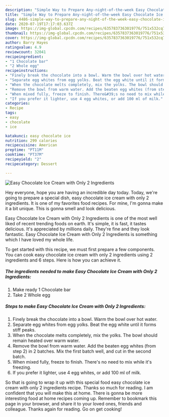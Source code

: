 ```yaml
---
description: "Simple Way to Prepare Any-night-of-the-week Easy Chocolate Ice Cream with Only 2 Ingredients"
title: "Simple Way to Prepare Any-night-of-the-week Easy Chocolate Ice Cream with Only 2 Ingredients"
slug: 4486-simple-way-to-prepare-any-night-of-the-week-easy-chocolate-ice-cream-with-only-2-ingredients
date: 2020-07-19T17:17:03.637Z
image: https://img-global.cpcdn.com/recipes/6357837363019776/751x532cq70/easy-chocolate-ice-cream-with-only-2-ingredients-recipe-main-photo.jpg
thumbnail: https://img-global.cpcdn.com/recipes/6357837363019776/751x532cq70/easy-chocolate-ice-cream-with-only-2-ingredients-recipe-main-photo.jpg
cover: https://img-global.cpcdn.com/recipes/6357837363019776/751x532cq70/easy-chocolate-ice-cream-with-only-2-ingredients-recipe-main-photo.jpg
author: Barry Hayes
ratingvalue: 4.9
reviewcount: 32041
recipeingredient:
- "1 Chocolate bar"
- "2 Whole egg"
recipeinstructions:
- "Finely break the chocolate into a bowl. Warm the bowl over hot water."
- "Separate egg whites from egg yolks. Beat the egg white until it forms stiff peaks."
- "When the chocolate melts completely, mix the yolks. The bowl should remain heated over warm water."
- "Remove the bowl from warm water. Add the beaten egg whites (from step 2) in 2 batches. Mix the first batch well, and cut in the second batch."
- "When mixed fully, freeze to finish. There&#39;s no need to mix while it&#39;s freezing."
- "If you prefer it lighter, use 4 egg whites, or add 100 ml of milk."
categories:
- Recipe
tags:
- easy
- chocolate
- ice

katakunci: easy chocolate ice 
nutrition: 299 calories
recipecuisine: American
preptime: "PT11M"
cooktime: "PT37M"
recipeyield: "2"
recipecategory: Dessert

---
```



![Easy Chocolate Ice Cream with Only 2 Ingredients](https://img-global.cpcdn.com/recipes/6357837363019776/751x532cq70/easy-chocolate-ice-cream-with-only-2-ingredients-recipe-main-photo.jpg)

Hey everyone, hope you are having an incredible day today. Today, we're going to prepare a special dish, easy chocolate ice cream with only 2 ingredients. It is one of my favorites food recipes. For mine, I'm gonna make it a bit unique. This is gonna smell and look delicious.

Easy Chocolate Ice Cream with Only 2 Ingredients is one of the most well liked of recent trending foods on earth. It's simple, it is fast, it tastes delicious. It's appreciated by millions daily. They're fine and they look fantastic. Easy Chocolate Ice Cream with Only 2 Ingredients is something which I have loved my whole life.




To get started with this recipe, we must first prepare a few components. You can cook easy chocolate ice cream with only 2 ingredients using 2 ingredients and 6 steps. Here is how you can achieve it.

<!--inarticleads1-->

##### The ingredients needed to make Easy Chocolate Ice Cream with Only 2 Ingredients:

1. Make ready 1 Chocolate bar
1. Take 2 Whole egg




<!--inarticleads2-->

##### Steps to make Easy Chocolate Ice Cream with Only 2 Ingredients:

1. Finely break the chocolate into a bowl. Warm the bowl over hot water.
1. Separate egg whites from egg yolks. Beat the egg white until it forms stiff peaks.
1. When the chocolate melts completely, mix the yolks. The bowl should remain heated over warm water.
1. Remove the bowl from warm water. Add the beaten egg whites (from step 2) in 2 batches. Mix the first batch well, and cut in the second batch.
1. When mixed fully, freeze to finish. There&#39;s no need to mix while it&#39;s freezing.
1. If you prefer it lighter, use 4 egg whites, or add 100 ml of milk.




So that is going to wrap it up with this special food easy chocolate ice cream with only 2 ingredients recipe. Thanks so much for reading. I am confident that you will make this at home. There is gonna be more interesting food at home recipes coming up. Remember to bookmark this page in your browser, and share it to your loved ones, friends and colleague. Thanks again for reading. Go on get cooking!
